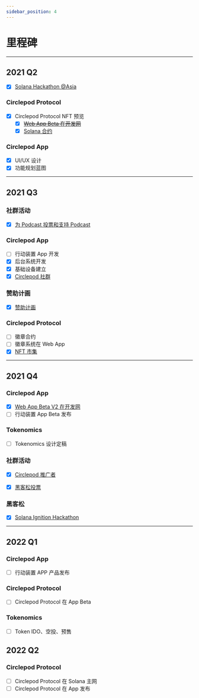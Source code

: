 ```yaml
---
sidebar_position: 4
---
```


# 里程碑

---

## 2021 Q2

- [x] [Solana Hackathon @Asia](https://hackerlink.io/buidl/710?roundProj=607)

### Circlepod Protocol

- [x] Circlepod Protocol NFT 预览
    - [x] ~~[Web App Beta 在开发网](https://launch.circlepod.app)~~
    - [x] [Solana 合约](https://github.com/Circelpod/Circlepod-Protocol)

### Circlepod App

- [x] UI/UX 设计
- [x] 功能规划蓝图

---

## 2021 Q3

### 社群活动

- [x] [为 Podcast 投票和支持 Podcast](/docs/community-event/vote-and-support/intro)

### Circlepod App

- [ ] 行动装置 App 开发
- [x] 后台系统开发
- [x] 基础设备建立
- [x] [Circlepod 社群](/docs/contact)

### 赞助计画

- [x] [赞助计画](/docs/sponsor)

### Circlepod Protocol

- [ ] 徽章合约
- [ ] 徽章系统在 Web App
- [x] [NFT 市集](https://nfts.circlepod.app)

---

## 2021 Q4

### Circlepod App

- [x] [Web App Beta V2 在开发网](https://staging-launch.circlepod.app)
- [ ] 行动装置 App Beta 发布

### Tokenomics

- [ ] Tokenomics 设计定稿

### 社群活动

- [x] [Circlepod 推广者](https://medium.com/circlepod-labs/circlepod-community-event-circlepod-promoter-e859f4177c31)
- [x] [黑客松投票](https://discord.com/channels/848247671356522567/858201326201733152/893175796578013234)


### 黑客松

- [x] [Solana Ignition Hackathon](https://hackerlink.io/buidl/710?roundProj=961)

---

## 2022 Q1

### Circlepod App

- [ ] 行动装置 APP 产品发布

### Circlepod Protocol

- [ ] Circlepod Protocol 在 App Beta

### Tokenomics

- [ ] Token IDO、空投、预售

## 2022 Q2

### Circlepod Protocol

- [ ] Circlepod Protocol 在 Solana 主网
- [ ] Circlepod Protocol 在 App 发布